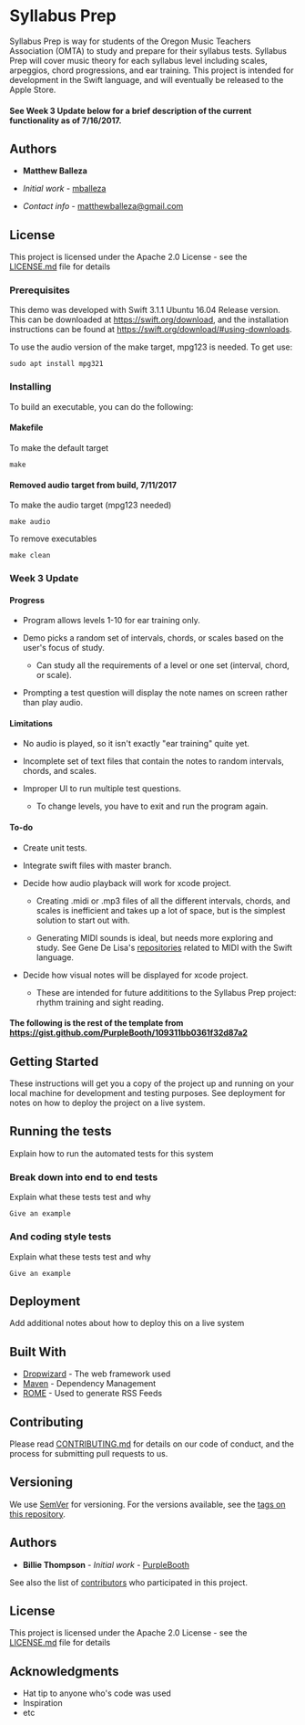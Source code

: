 # Syllabus Prep

Syllabus Prep is way for students of the Oregon Music Teachers Association (OMTA) to study and prepare for their syllabus tests. Syllabus Prep will cover music theory for each syllabus level including scales, arpeggios, chord progressions, and ear training. This project is intended for development in the Swift language, and will eventually be released to the Apple Store.

#### See Week 3 Update below for a brief description of the current functionality as of 7/16/2017.

## Authors

* **Matthew Balleza** 

- *Initial work* - [mballeza](https://github.com/mballeza)

- *Contact info* - matthewballeza@gmail.com

## License

This project is licensed under the Apache 2.0 License - see the [LICENSE.md](LICENSE.md) file for details

### Prerequisites

This demo was developed with Swift 3.1.1 Ubuntu 16.04 Release version. This can be downloaded at https://swift.org/download, and the installation instructions can be found at https://swift.org/download/#using-downloads.

To use the audio version of the make target, mpg123 is needed. To get use:

```
sudo apt install mpg321
```

### Installing

To build an executable, you can do the following:

#### Makefile

To make the default target

```
make
```

#### Removed audio target from build, 7/11/2017
To make the audio target (mpg123 needed)

```
make audio
```

To remove executables

```
make clean
```

### Week 3 Update

#### Progress

- Program allows levels 1-10 for ear training only.

- Demo picks a random set of intervals, chords, or scales based on the user's focus of study.

  - Can study all the requirements of a level or one set (interval, chord, or scale).
  
- Prompting a test question will display the note names on screen rather than play audio.

#### Limitations

- No audio is played, so it isn't exactly "ear training" quite yet.

- Incomplete set of text files that contain the notes to random intervals, chords, and scales.

- Improper UI to run multiple test questions.

  - To change levels, you have to exit and run the program again.

#### To-do

- Create unit tests.

- Integrate swift files with master branch.

- Decide how audio playback will work for xcode project.

  - Creating .midi or .mp3 files of all the different intervals, chords, and scales is inefficient and takes up a lot of space, but is the simplest solution to start out with.
  
  - Generating MIDI sounds is ideal, but needs more exploring and study. See Gene De Lisa's [repositories](https://github.com/genedelisa?utf8=%E2%9C%93&tab=repositories&q=MIDI&type=&language=swift) related to MIDI with the Swift language.

- Decide how visual notes will be displayed for xcode project.

  - These are intended for future addititions to the Syllabus Prep project: rhythm training and sight reading.


#### The following is the rest of the template from https://gist.github.com/PurpleBooth/109311bb0361f32d87a2

## Getting Started

These instructions will get you a copy of the project up and running on your local machine for development and testing purposes. See deployment for notes on how to deploy the project on a live system.

## Running the tests

Explain how to run the automated tests for this system

### Break down into end to end tests

Explain what these tests test and why

```
Give an example
```

### And coding style tests

Explain what these tests test and why

```
Give an example
```

## Deployment

Add additional notes about how to deploy this on a live system

## Built With

* [Dropwizard](http://www.dropwizard.io/1.0.2/docs/) - The web framework used
* [Maven](https://maven.apache.org/) - Dependency Management
* [ROME](https://rometools.github.io/rome/) - Used to generate RSS Feeds

## Contributing

Please read [CONTRIBUTING.md](https://gist.github.com/PurpleBooth/b24679402957c63ec426) for details on our code of conduct, and the process for submitting pull requests to us.

## Versioning

We use [SemVer](http://semver.org/) for versioning. For the versions available, see the [tags on this repository](https://github.com/your/project/tags). 

## Authors

* **Billie Thompson** - *Initial work* - [PurpleBooth](https://github.com/PurpleBooth)

See also the list of [contributors](https://github.com/your/project/contributors) who participated in this project.

## License

This project is licensed under the Apache 2.0 License - see the [LICENSE.md](LICENSE.md) file for details

## Acknowledgments

* Hat tip to anyone who's code was used
* Inspiration
* etc


